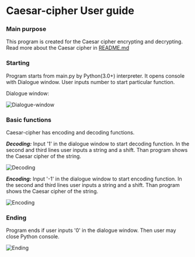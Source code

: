 # Caesar-cipher User guide

### Main purpose
This program is created for the Caesar cipher encrypting and decrypting. Read more about the Caesar cipher in [README.md](README.md)


### Starting
Program starts from main.py by Python(3.0+) interpreter. It opens console with Dialogue window. User inputs number to start particular function.

Dialogue window:

![Dialogue-window](https://i.imgur.com/5Ioa4UY.png)



### Basic functions
Caesar-cipher has encoding and decoding functions.

***Decoding:***
Input '1' in the dialogue window to start decoding function. In the second and third lines user inputs a string and a shift. Than program shows the Caesar cipher of the string.

![Decoding](https://i.imgur.com/ZSnitAL.png)

***Encoding:***
Input '-1' in the dialogue window to start encoding function. In the second and third lines user inputs a string and a shift. Than program shows the Caesar cipher of the string.

![Encoding](https://i.imgur.com/wivRkl7.png)

### Ending
Program ends if user inputs '0' in the dialogue window. Then user may close Python console.

![Ending](https://i.imgur.com/l4LyhkS.png)
